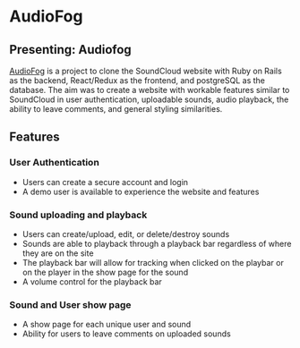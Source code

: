 # AudioFog



## Presenting: Audiofog

[AudioFog](https://audiofog.herokuapp.com/#/) is a project to clone the SoundCloud website with Ruby on Rails as the backend, React/Redux as the frontend, and postgreSQL as the database. The aim was to create a website with workable features similar to SoundCloud in user authentication, uploadable sounds, audio playback, the ability to leave comments, and general styling similarities.

## Features

### User Authentication

  * Users can create a secure account and login
  * A demo user is available to experience the website and features

### Sound uploading and playback

  * Users can create/upload, edit, or delete/destroy sounds
  * Sounds are able to playback through a playback bar regardless of where they are on the site
  * The playback bar will allow for tracking when clicked on the playbar or on the player in the show page for the sound
  * A volume control for the playback bar

### Sound and User show page

  * A show page for each unique user and sound
  * Ability for users to leave comments on uploaded sounds
